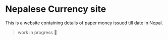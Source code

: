 # Nepalese Currency site 

This is a website containing details of paper money issued till date in Nepal.

> work in progress :hammer: